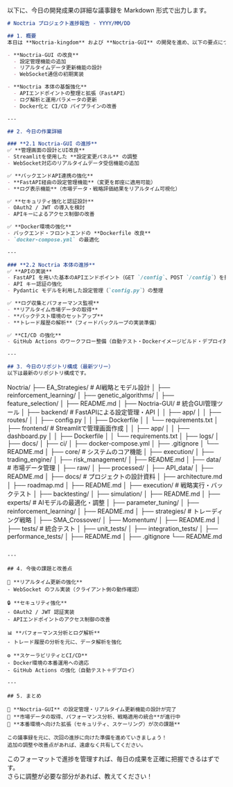 以下に、今日の開発成果の詳細な議事録を Markdown 形式で出力します。  

```markdown
# Noctria プロジェクト進捗報告 - YYYY/MM/DD

## 1. 概要
本日は **Noctria-kingdom** および **Noctria-GUI** の開発を進め、以下の要点について成果を得ました：

- **Noctria-GUI の改良**
  - 設定管理機能の追加
  - リアルタイムデータ更新機能の設計
  - WebSocket通信の初期実装

- **Noctria 本体の基盤強化**
  - APIエンドポイントの整理と拡張（FastAPI）
  - ログ解析と運用パラメータの更新
  - Docker化と CI/CD パイプラインの改善

---

## 2. 今日の作業詳細

### **2.1 Noctria-GUI の進捗**
✅ **管理画面の設計とUI改良**  
- Streamlitを使用した **設定変更パネル** の調整  
- WebSocket対応のリアルタイムデータ受信機能の追加  

✅ **バックエンドAPI連携の強化**  
- **FastAPI経由の設定管理機能**（変更を即座に適用可能）
- **ログ表示機能**（市場データ・戦略評価結果をリアルタイム可視化）

✅ **セキュリティ強化と認証設計**  
- OAuth2 / JWT の導入を検討
- APIキーによるアクセス制御の改善  

✅ **Docker環境の強化**  
- バックエンド・フロントエンドの **Dockerfile 改良**
- `docker-compose.yml` の最適化

---

### **2.2 Noctria 本体の進捗**
✅ **APIの実装**  
- FastAPI を用いた基本のAPIエンドポイント（GET `/config`、POST `/config`）を拡張  
- API キー認証の強化  
- Pydantic モデルを利用した設定管理（`config.py`）の整理

✅ **ログ収集とパフォーマンス監視**  
- **リアルタイム市場データの取得**
- **バックテスト環境のセットアップ**
- **トレード履歴の解析**（フィードバックループの実装準備）

✅ **CI/CD の強化**  
- GitHub Actions のワークフロー整備（自動テスト・Dockerイメージビルド・デプロイ対応）

---

## 3. 今日のリポジトリ構成（最新ツリー）
以下は最新のリポジトリ構成です。

```
Noctria/
├── EA_Strategies/        # AI戦略とモデル設計
│   ├── reinforcement_learning/
│   ├── genetic_algorithms/
│   ├── feature_selection/
│   ├── README.md
│
├── Noctria-GUI/          # 統合GUI管理ツール
│   ├── backend/          # FastAPIによる設定管理・API
│   │   ├── app/
│   │   ├── routes/
│   │   ├── config.py
│   │   ├── Dockerfile
│   │   └── requirements.txt
│   ├── frontend/         # Streamlitで管理画面作成
│   │   ├── app/
│   │   ├── dashboard.py
│   │   ├── Dockerfile
│   │   └── requirements.txt
│   ├── logs/
│   ├── docs/
│   ├── ci/
│   ├── docker-compose.yml
│   ├── .gitignore
│   └── README.md
│
├── core/                 # システムのコア機能
│   ├── execution/
│   ├── trading_engine/
│   ├── risk_management/
│   ├── README.md
│
├── data/                 # 市場データ管理
│   ├── raw/
│   ├── processed/
│   ├── API_data/
│   ├── README.md
│
├── docs/                 # プロジェクトの設計資料
│   ├── architecture.md
│   ├── roadmap.md
│   ├── README.md
│
├── execution/            # 戦略実行・バックテスト
│   ├── backtesting/
│   ├── simulation/
│   ├── README.md
│
├── experts/              # AIモデルの最適化・調整
│   ├── parameter_tuning/
│   ├── reinforcement_learning/
│   ├── README.md
│
├── strategies/           # トレーディング戦略
│   ├── SMA_Crossover/
│   ├── Momentum/
│   ├── README.md
│
├── tests/                # 統合テスト
│   ├── unit_tests/
│   ├── integration_tests/
│   ├── performance_tests/
│   ├── README.md
│
├── .gitignore
└── README.md
```

---

## 4. 今後の課題と改善点

🚀 **リアルタイム更新の強化**
- WebSocket のフル実装（クライアント側の動作確認）

🔒 **セキュリティ強化**
- OAuth2 / JWT 認証実装
- APIエンドポイントのアクセス制御の改善

📊 **パフォーマンス分析とログ解析**
- トレード履歴の分析を元に、データ解析を強化

⚙ **スケーラビリティとCI/CD**
- Docker環境の本番運用への適応
- GitHub Actions の強化（自動テスト＋デプロイ）

---

## 5. まとめ

🔹 **Noctria-GUI** の設定管理・リアルタイム更新機能の設計が完了  
🔹 **市場データの取得、パフォーマンス分析、戦略適用の統合**が進行中  
🔹 **本番環境へ向けた拡張（セキュリティ、スケーリング）が次の課題**

この議事録を元に、次回の進捗に向けた準備を進めていきましょう！  
追加の調整や改善点があれば、遠慮なく共有してください。
```
このフォーマットで進捗を管理すれば、毎日の成果を正確に把握できるはずです。  
さらに調整が必要な部分があれば、教えてください！
